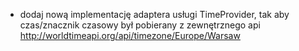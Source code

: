 - dodaj nową implementację adaptera usługi TimeProvider, tak aby czas/znacznik czasowy był pobierany z 
  zewnętrznego api http://worldtimeapi.org/api/timezone/Europe/Warsaw
